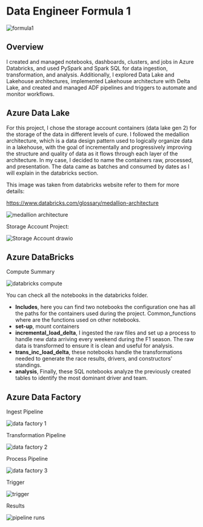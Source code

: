 # Data Engineer Formula 1

![formula1](https://github.com/anezm12/data-engineer-formula-1/assets/101163640/73d33416-5c71-430d-83c8-420f3a596ca1)

## Overview

I created and managed notebooks, dashboards, clusters, and jobs in Azure Databricks, and used PySpark and Spark SQL for data ingestion, transformation, and analysis. Additionally, I explored Data Lake and Lakehouse architectures, implemented Lakehouse architecture with Delta Lake, and created and managed ADF pipelines and triggers to automate and monitor workflows.

## Azure Data Lake

For this project, I chose the storage account containers (data lake gen 2) for the storage of the data in different levels of cure. I followed the medallion architecture, which is a data design pattern used to logically organize data in a lakehouse, with the goal of incrementally and progressively improving the structure and quality of data as it flows through each layer of the architecture. In my case, I decided to name the containers raw, processed, and presentation. The data came as batches and consumed by dates as I will explain in the databricks section.

This image was taken from databricks website refer to them for more details:

https://www.databricks.com/glossary/medallion-architecture

![medallion architecture](https://github.com/anezm12/data-engineer-formula-1/assets/101163640/6204da09-b4f4-4142-a6d9-4ec7253186ec)

Storage Account Project: 

![Storage Account drawio](https://github.com/anezm12/data-engineer-formula-1/assets/101163640/e21671b1-c47b-4427-9f09-6b92fdf1a039)


## Azure DataBricks

Compute Summary

![databricks compute](https://github.com/anezm12/data-engineer-formula-1/assets/101163640/fba87133-78bb-46ab-ae69-c9dbac3d22bb)

You can check all the notebooks in the databricks folder.


<ul>
  <li> <b>Includes</b>, here you can find two notebooks the configuration one has all the paths for the containers used during the project. Common_functions where are the functions used on other notebooks.</li>
  <li><b>set-up</b>, mount containers</li>
  <li><b>incremental_load_delta</b>, I ingested the raw files and set up a process to handle new data arriving every weekend during the F1 season. The raw data is transformed to ensure it is clean and useful for analysis.</li>
  <li><b>trans_inc_load_delta</b>, these notebooks handle the transformations needed to generate the race results, drivers, and constructors' standings. </li>
  <li><b>analysis</b>, Finally, these SQL notebooks analyze the previously created tables to identify the most dominant driver and team. </li>
</ul>

## Azure Data Factory

Ingest Pipeline

![data factory 1](https://github.com/anezm12/data-engineer-formula-1/assets/101163640/53bf2610-371a-4933-9f5c-382eb88edfca)

Transformation Pipeline

![data factory 2](https://github.com/anezm12/data-engineer-formula-1/assets/101163640/c920800a-d502-4883-b250-382c6cfb826c)

Process Pipeline

![data factory 3](https://github.com/anezm12/data-engineer-formula-1/assets/101163640/a1dc032b-86d5-4edc-a6a4-44a08f23163a)

Trigger

![trigger](https://github.com/anezm12/data-engineer-formula-1/assets/101163640/48ccd039-4a02-4206-8578-ae8fd7fe9327)

Results

![pipeline runs](https://github.com/anezm12/data-engineer-formula-1/assets/101163640/fd4ba4f5-5b0b-440a-8802-799c46aba03f)

